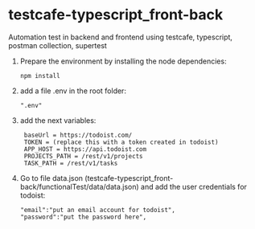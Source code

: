 # testcafe-typescript_front-back
Automation test in backend and frontend using testcafe, typescript, postman collection, supertest


1. Prepare the environment by installing the node dependencies:

       npm install

1. add a file .env in the root folder:

       ".env"

2. add the next variables:

        baseUrl = https://todoist.com/
        TOKEN = (replace this with a token created in todoist)
        APP_HOST = https://api.todoist.com
        PROJECTS_PATH = /rest/v1/projects
        TASK_PATH = /rest/v1/tasks

3. Go to file data.json (testcafe-typescript_front-back/functionalTest/data/data.json) and add the user credentials for todoist:

       "email":"put an email account for todoist",
       "password":"put the password here",


   


